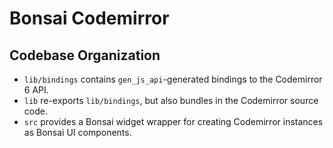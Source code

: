 # Bonsai Codemirror

## Codebase Organization

- `lib/bindings` contains `gen_js_api`-generated bindings to the Codemirror 6 API.
- `lib` re-exports `lib/bindings`, but also bundles in the Codemirror source code.
- `src` provides a Bonsai widget wrapper for creating Codemirror instances as Bonsai
  UI components.
